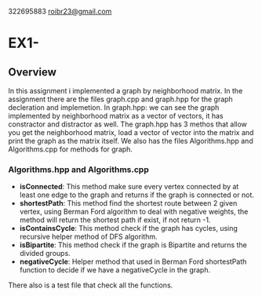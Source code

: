 322695883 roibr23@gmail.com
# EX1- 
## Overview
In this assignment i implemented a graph by neighborhood matrix.
In the assignment there are the files graph.cpp and graph.hpp for the graph decleration and implemetion.
In graph.hpp: we can see the graph implemented by neighborhood matrix as a vector of vectors, it has constractor and distractor as well.
The graph.hpp has 3 methos that allow you get the neighborhood matrix, load a vector of vector into the matrix and print the graph as the matrix itself.
We also has the files Algorithms.hpp and Algorithms.cpp for methods for graph.

### Algorithms.hpp and Algorithms.cpp

- **isConnected**: This method make sure every vertex connected by at least one edge to the graph and returns if the graph is connected or not.
- **shortestPath**: This method find the shortest route between 2 given vertex, using Berman Ford algorithm to deal with negative weights,
                the method will return the shortest path if exist, if not return -1.
- **isContainsCycle**: This method check if the graph has cycles, using recursive helper method of DFS algorithm.
- **isBipartite**: This method check if the graph is Bipartite and returns the divided groups.
- **negativeCycle**: Helper method that used in Berman Ford shortestPath function to decide if we have a negativeCycle in the graph.
  
There also is a test file that check all the functions.
